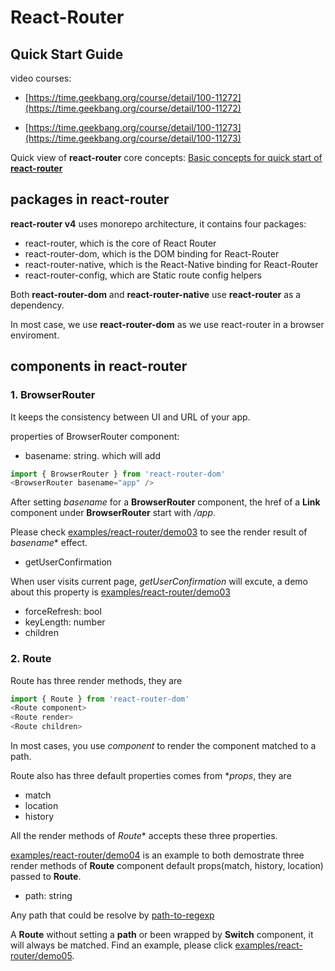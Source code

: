 # React-Router

## Quick Start Guide

video courses:

- [https://time.geekbang.org/course/detail/100-11272](https://time.geekbang.org/course/detail/100-11272)

- [https://time.geekbang.org/course/detail/100-11273](https://time.geekbang.org/course/detail/100-11273)

Quick view of **react-router** core concepts:
[Basic concepts for quick start of **react-router**](./includes/01.QuickStart.md)

## packages in **react-router**

**react-router v4** uses monorepo architecture, it contains four packages:

- react-router, which is the core of React Router
- react-router-dom, which is the DOM binding for React-Router
- react-router-native, which is the React-Native binding for React-Router
- react-router-config, which are Static route config helpers

Both **react-router-dom** and **react-router-native** use **react-router** as a dependency.

In most case, we use **react-router-dom** as we use react-router in a browser enviroment.

## components in **react-router**

### 1. BrowserRouter

It keeps the consistency between  UI and URL of your app.

properties of BrowserRouter component:

- basename: string. which will add

```javascript
import { BrowserRouter } from 'react-router-dom'
<BrowserRouter basename="app" />
```

After setting *basename* for a **BrowserRouter** component, the href of a **Link** component under **BrowserRouter** start with */app*.

Please check [examples/react-router/demo03](../../src/examples/react-router/demo03/index.js) to see the render result of *basename** effect.

- getUserConfirmation

When user visits current page, *getUserConfirmation* will excute, a demo about this property is [examples/react-router/demo03](../../src/examples/react-router/demo04/index.js)

- forceRefresh: bool
- keyLength: number
- children

### 2. Route

Route has three render methods, they are

```javascript
import { Route } from 'react-router-dom'
<Route component>
<Route render>
<Route children>
```

In most cases, you use *component* to render the component matched to a path.

Route also has three default properties comes from **props*, they are

- match
- location
- history

All the render methods of *Route** accepts these three properties.

[examples/react-router/demo04](../../src/examples/react-router/demo04/index.js) is an example to both demostrate three render methods of **Route** component default props(match, history, location) passed to **Route**.

- path: string

Any path that could be resolve by [path-to-regexp](https://github.com/pillarjs/path-to-regexp)

A **Route** without setting a **path** or been wrapped by **Switch** component, it will always be matched.
Find an example, please click [examples/react-router/demo05](../../src/examples/react-router/demo05/index.js).
